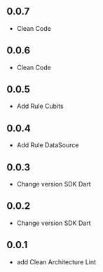## 0.0.7

- Clean Code

## 0.0.6

- Clean Code

## 0.0.5

- Add Rule Cubits

## 0.0.4

- Add Rule DataSource

## 0.0.3

- Change version SDK Dart

## 0.0.2

- Change version SDK Dart

## 0.0.1

- add Clean Architecture Lint
